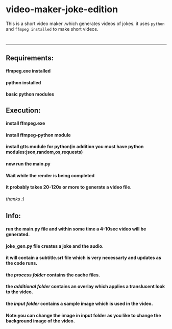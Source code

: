 # video-maker-joke-edition
This is a short video maker .which generates videos of jokes. it uses `python` and `ffmpeg installed` to make short videos.
  # 
***


## Requirements:
  #### ffmpeg.exe installed 
  #### python installed
  #### basic python modules


## Execution:
  #### install ffmpeg.exe
  #### install ffmpeg-python module
  #### install gtts module for python(in addition you must have python modules:json,random,os,requests)
  #### now run the main.py
  #### Wait while the render is being completed 
  #### it probably takes 20-120s or more to generate a video file.
  ###### thanks :)
  
  
## Info:
  #### run the main.py file and within some time a 4-10sec video will be generated.
  #### joke_gen.py file creates a joke and the audio.
  #### it will contain a subtitle.srt file which is very necessarty and updates as the code runs.
  #### the *process folder* contains the cache files.
  #### the *additional folder* contains an overlay which applies a translucent look to the video.
  #### the *input folder* contains a sample image which is used in the video.
  #### Note:you can change the image in input folder as you like to change the background image of the video.
